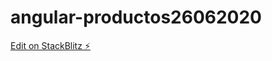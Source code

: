 # angular-productos26062020

[Edit on StackBlitz ⚡️](https://stackblitz.com/edit/angular-productos26062020)